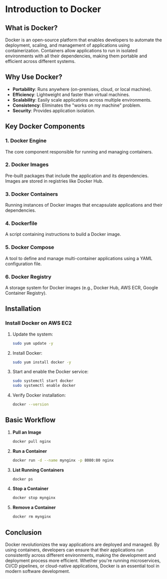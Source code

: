 # Introduction to Docker

## What is Docker?
Docker is an open-source platform that enables developers to automate the deployment, scaling, and management of applications using containerization. Containers allow applications to run in isolated environments with all their dependencies, making them portable and efficient across different systems.

## Why Use Docker?
- **Portability**: Runs anywhere (on-premises, cloud, or local machine).
- **Efficiency**: Lightweight and faster than virtual machines.
- **Scalability**: Easily scale applications across multiple environments.
- **Consistency**: Eliminates the "works on my machine" problem.
- **Security**: Provides application isolation.

## Key Docker Components
### 1. **Docker Engine**
The core component responsible for running and managing containers.

### 2. **Docker Images**
Pre-built packages that include the application and its dependencies. Images are stored in registries like Docker Hub.

### 3. **Docker Containers**
Running instances of Docker images that encapsulate applications and their dependencies.

### 4. **Dockerfile**
A script containing instructions to build a Docker image.

### 5. **Docker Compose**
A tool to define and manage multi-container applications using a YAML configuration file.

### 6. **Docker Registry**
A storage system for Docker images (e.g., Docker Hub, AWS ECR, Google Container Registry).

## Installation
### Install Docker on AWS EC2
1. Update the system:
   ```sh
   sudo yum update -y
   ```
2. Install Docker:
   ```sh
   sudo yum install docker -y
   ```
3. Start and enable the Docker service:
   ```sh
   sudo systemctl start docker
   sudo systemctl enable docker
   ```
4. Verify Docker installation:
   ```sh
   docker --version
   ```

## Basic Workflow
1. **Pull an Image**
   ```sh
   docker pull nginx
   ```
2. **Run a Container**
   ```sh
   docker run -d --name mynginx -p 8080:80 nginx
   ```
3. **List Running Containers**
   ```sh
   docker ps
   ```
4. **Stop a Container**
   ```sh
   docker stop mynginx
   ```
5. **Remove a Container**
   ```sh
   docker rm mynginx
   ```

## Conclusion
Docker revolutionizes the way applications are deployed and managed. By using containers, developers can ensure that their applications run consistently across different environments, making the development and deployment process more efficient. Whether you're running microservices, CI/CD pipelines, or cloud-native applications, Docker is an essential tool in modern software development.
